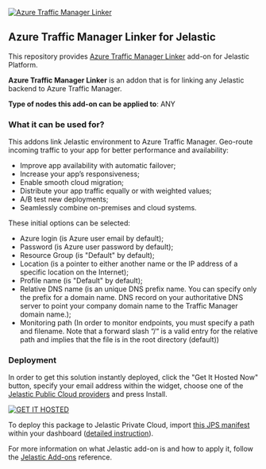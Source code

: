 [![Azure Traffic Manager Linker](http://www.nopdynamics.com/media/17082/windows-logo.png)](../../../azure)
## Azure Traffic Manager Linker for Jelastic

This repository provides [Azure Traffic Manager Linker](https://github.com/jelastic/azure/) add-on for Jelastic Platform.

**Azure Traffic Manager Linker**  is an addon that is for linking any Jelastic backend to Azure Traffic Manager.

**Type of nodes this add-on can be applied to**: ANY

### What it can be used for?
This addons link Jelastic environment to Azure Traffic Manager.
Geo-route incoming traffic to your app for better performance and availability:
- Improve app availability with automatic failover;
- Increase your app’s responsiveness;
- Enable smooth cloud migration;
- Distribute your app traffic equally or with weighted values;
- A/B test new deployments;
- Seamlessly combine on-premises and cloud systems.

These initial options can be selected:
- Azure login (is Azure user email by default);
- Password (is Azure user password by default);
- Resource Group (is "Default" by default);
- Location (is a pointer to either another name or the IP address of a specific location on the Internet);
- Profile name (is "Default" by default);
- Relative DNS name (is an unique DNS prefix name. You can specify only the prefix for a domain name. DNS record on your authoritative DNS server to point your company domain name to the Traffic Manager domain name.);
- Monitoring path (In order to monitor endpoints, you must specify a path and filename. Note that a forward slash “/“ is a valid entry for the relative path and implies that the file is in the root directory (default))<br/>

### Deployment

In order to get this solution instantly deployed, click the "Get It Hosted Now" button, specify your email address within the widget, choose one of the [Jelastic Public Cloud providers](https://jelastic.cloud) and press Install.

[![GET IT HOSTED](https://raw.githubusercontent.com/jelastic-jps/jpswiki/master/images/getithosted.png)](https://jelastic.com/install-application/?manifest=https%3A%2F%2Fgithub.com%2Fjelastic%2Fazure%2Fraw%2Fmaster%2Fmanifest.jps)

To deploy this package to Jelastic Private Cloud, import [this JPS manifest](../../raw/master/manifest.jps) within your dashboard ([detailed instruction](https://docs.jelastic.com/environment-export-import#import)).

For more information on what Jelastic add-on is and how to apply it, follow the [Jelastic Add-ons](https://github.com/jelastic-jps/jpswiki/wiki/Jelastic-Addons) reference.
